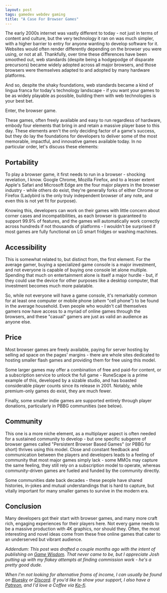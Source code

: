 ```yaml
---
layout: post
tags: gamedev webdev gaming
title: "A Case For Browser Games"
---
```


The early 2000s internet was vastly different to today - not just in terms of content and culture, but the very technology it ran on was much simpler, with a higher barrier to entry for anyone wanting to develop software for it. Websites would often render differently depending on the browser you were using, or not at all. Thankfully, over time these differences have been smoothed out, web standards (despite being a hodgepodge of disparate precursors) became widely adopted across all major browsers, and those browsers were themselves adapted to and adopted by many hardware platforms.

And so, despite the shaky foundations, web standards became a kind of lingua franca for today's technology landscape - if you want your games to be as widely playable as possible, building them with web technologies is your best bet.

Enter, the browser game.

<!--more-->

These games, often freely available and easy to run regardless of hardware, embody four elements that bring in and retain a massive player base to this day. These elements aren't the only deciding factor of a game's success, but they do lay the foundations for developers to deliver some of the most memorable, impactful, and innovative games available today. In no particular order, let's discuss these elements:

## Portability

To play a browser game, it first needs to run in a browser - shocking revelation, I know. Google Chrome, Mozilla Firefox, and to a lesser extent Apple's Safari and Microsoft Edge are the four major players in the browser industry - while others do exist, they're generally forks of either Chrome or Firefox (Ladybird is the only truly independent browser of any note, and even this is not yet fit for purpose).

Knowing this, developers can work on their games with little concern about corner cases and incompatibilities, as each browser is guaranteed to support 99.9% of features, and the games will automatically work correctly across hundreds if not thousands of platforms - I wouldn't be surprised if most games are fully functional on LG smart fridges or washing machines.

## Accessibility

This is somewhat related to, but distinct from, the first element. For the average gamer, buying a specialized game console is a major investment, and not everyone is capable of buying one console let alone multiple. Spending that much on entertainment alone is itself a major hurdle - but, if they could use the device for other purposes like a desktop computer, that investment becomes much more palatable.

So, while not everyone will have a game console, it's remarkably common for at least one computer or mobile phone (*ahem* "cell phone") to be found in the average household. Even people who wouldn't call themselves gamers now have access to a myriad of online games through the browsers, and these "casual" gamers are just as valid an audience as anyone else.

## Price

Most browser games are freely available, paying for server hosting by selling ad space on the pages' margins - there are whole sites dedicated to hosting smaller flash games and providing them for free using this model.

Some larger games may offer a combination of free and paid-for content, or a subscription service to unlock the full game - RuneScape is a prime example of this, developed by a sizable studio, and has boasted considerable player counts since its release in 2001. Notably, while premium-only games do exist, they are much fewer.

Finally, some smaller indie games are supported entirely through player donations, particularly in PBBG communities (see below).

## Community

This one is a more niche element, as a multiplayer aspect is often needed for a sustained community to develop - but one specific subgenre of browser games called "Persistent Browser Based Games" (or PBBG for short) thrives using this model. Close and constant feedback and communication between the players and developers leads to a feeling of community that most major games simply lack - some MMOs may capture the same feeling, they still rely on a subscription model to operate, whereas community-driven games are fueled and funded by the community directly.

Some communities date back decades - these people have shared histories, in-jokes and mutual understandings that is hard to capture, but vitally important for many smaller games to survive in the modern era.

## Conclusion

Many developers got their start with browser games, and many more craft rich, engaging experiences for their players here. Not every game needs to be a massive production with 4K graphics, nor should they. Often, the most interesting and novel ideas come from these free online games that cater to an underserved but vibrant audience.

*Addendum: This post was drafted a couple months ago with the intent of publishing on [Game Wisdom](https://game-wisdom.com/). That never came to be, but I appreciate Josh putting up with my flakey attempts at finding commission work - he's a pretty good dude.*

*When I'm not looking for alternative froms of income, I can usually be found on [Bluesky](https://bsky.app/profile/krgamestudios.bsky.social) or [Discord](https://discord.gg/5KwPFdTBZp). If you'd like to show your support, I also have a [Patreon](https://www.patreon.com/c/krgamestudios), and I'd love a Coffee via [Ko-fi](https://ko-fi.com/krgamestudios).*
